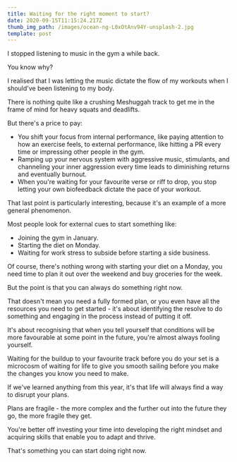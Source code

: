 ```yaml
---
title: Waiting for the right moment to start?
date: 2020-09-15T11:15:24.217Z
thumb_img_path: /images/ocean-ng-L0xOtAnv94Y-unsplash-2.jpg
template: post
---
```

I stopped listening to music in the gym a while back.

You know why?

I realised that I was letting the music dictate the flow of my workouts when I should've been listening to my body.

There is nothing quite like a crushing Meshuggah track to get me in the frame of mind for heavy squats and deadlifts.

But there's a price to pay:

- You shift your focus from internal performance, like paying attention to how an exercise feels, to external performance, like hitting a PR every time or impressing other people in the gym.
- Ramping up your nervous system with aggressive music, stimulants, and channeling your inner aggression every time leads to diminishing returns and eventually burnout.
- When you're waiting for your favourite verse or riff to drop, you stop letting your own biofeedback dictate the pace of your workout.

That last point is particularly interesting, because it's an example of a more general phenomenon.

Most people look for external cues to start something like:

- Joining the gym in January.
- Starting the diet on Monday.
- Waiting for work stress to subside before starting a side business.

Of course, there's nothing wrong with starting your diet on a Monday, you need time to plan it out over the weekend and buy groceries for the week.

But the point is that you can always do something right now.

That doesn't mean you need a fully formed plan, or you even have all the resources you need to get started - it's about identifying the resolve to do something and engaging in the process instead of putting it off.

It's about recognising that when you tell yourself that conditions will be more favourable at some point in the future, you're almost always fooling yourself.

Waiting for the buildup to your favourite track before you do your set is a microcosm of waiting for life to give you smooth sailing before you make the changes you know you need to make.

If we've learned anything from this year, it's that life will always find a way to disrupt your plans.

Plans are fragile - the more complex and the further out into the future they go, the more fragile they get.

You're better off investing your time into developing the right mindset and acquiring skills that enable you to adapt and thrive.

That's something you can start doing right now.
